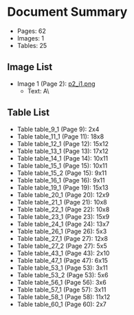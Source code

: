 # Document Summary

- Pages: 62
- Images: 1
- Tables: 25

## Image List

- Image 1 (Page 2): [p2_i1.png](pdf_images/p2_i1.png)
  - Text: A\

## Table List

- Table table_9_1 (Page 9): 2x4
- Table table_11_1 (Page 11): 18x8
- Table table_12_1 (Page 12): 15x12
- Table table_13_1 (Page 13): 17x12
- Table table_14_1 (Page 14): 10x11
- Table table_15_1 (Page 15): 10x11
- Table table_15_2 (Page 15): 9x11
- Table table_16_1 (Page 16): 9x11
- Table table_19_1 (Page 19): 15x13
- Table table_20_1 (Page 20): 12x9
- Table table_21_1 (Page 21): 10x8
- Table table_22_1 (Page 22): 10x8
- Table table_23_1 (Page 23): 15x9
- Table table_24_1 (Page 24): 13x7
- Table table_26_1 (Page 26): 5x3
- Table table_27_1 (Page 27): 12x8
- Table table_27_2 (Page 27): 5x5
- Table table_43_1 (Page 43): 2x10
- Table table_47_1 (Page 47): 6x15
- Table table_53_1 (Page 53): 3x11
- Table table_53_2 (Page 53): 5x6
- Table table_56_1 (Page 56): 3x6
- Table table_57_1 (Page 57): 3x11
- Table table_58_1 (Page 58): 11x12
- Table table_60_1 (Page 60): 2x7
